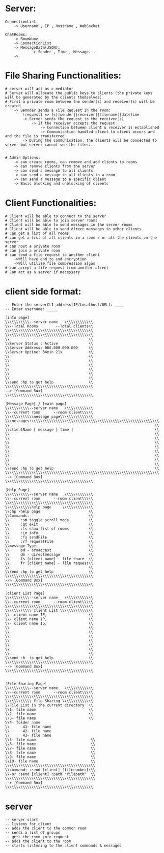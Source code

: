 
# Server:
    ConnectionList: 
        -> Username , IP , Hostname , WebSocket
    
    ChatRooms:
        -> RoomName 
        -> ConnectionList
        -> MessageData(JSON):
                -> Sender , Time , Message...
        -> 

# File Sharing Functionalities:
    # server will act as a mediator
    # Server will allocate the public keys to clients (the private keys will be generated by the clients themselves)
    # First a private room between the sender(s) and receiver(s) will be created
        -> Sennder sends a File Request in the room:
            [request] => fs||sender||receiver||filename||datetime
            -> Server sends the request to the receiver(s)
                -> If the receiver accepts the request:
                    -> Connection between client & receiver is established
                    -> Communication handled client to client occurs and and the file is transferred
            -> During the communication, the clients will be connected to server but server cannot see the files...


    # Admin Options:
        -> can create rooms, can remove and add clients to rooms
        -> can remove clients from the server
        -> can send a message to all clients
        -> can send a message to all clients in a room
        -> can send a message to a specific client
        -> Basic blocking and unblocking of clients


# Client Functionalities:
    # Client will be able to connect to the server
    # Client will be able to join server rooms
    # Client will be able to send messages in the server rooms
    # Client will be able to send direct messages to other clients
    # Can get a list of all rooms
    # can get a list of all clients in a room / or all the clients on the server
    # can host a private room
    # can join a private room
    # can send a file request to another client
        ->Will have end to end encryption
        ->Will utilize file compression algos
    # can accept a file request from another client
    # Can act as a server if necessary


# client side format:
    -- Enter the serverCLI address[IP/Localhost/URL]: ____
    -- Enter username: _____ 

    [info page]
    \\\\\\\\\\\--server name   \\\\\\\\\\\\\ 
    \\--Total Rooms        --Total clients\\
    \\\\\\\\\\\\\\\\\\\\\\\\\\\\\\\\\\\\\\\\
    \\\\\\\\\\\\\\\\\\\\\\\\\\\\\\\\\\\\\\\\
    \\                                    \\
    \\Server Status : Active              \\
    \\Server Address: 000.000.000.000     \\
    \\Server Uptime: 34min 21s            \\
    \\                                    \\
    \\                                    \\
    \\                                    \\
    \\                                    \\
    \\                                    \\
    \\                                    \\
    \\send :hp to get help                \\
    \\\\\\\\\\\\\\\\\\\\\\\\\\\\\\\\\\\\\\\\
    --> [Command Box]
    \\\\\\\\\\\\\\\\\\\\\\\\\\\\\\\\\\\\\\\\

    [Message Page] / [main page]
    \\\\\\\\\\\--server name   \\\\\\\\\\\\\ 
    \\--current room      --room client\\\\\
    \\\\\\\\\\\\\message page\\\\\\\\\\\\\\\
    \\\messages:\\\\\\\\\\\\\\\\\\\\\\\\\\\\\\\\\\\\\\\\\\\\\\\\\\\\\\\\\\
    \\                                                                  \\
    \\clientName | message | time |                                     \\
    \\                                                                  \\
    \\                                                                  \\
    \\                                                                  \\
    \\                                                                  \\
    \\                                                                  \\
    \\                                                                  \\
    \\                                                                  \\
    \\                                                                  \\
    \\send :hp to get help                                              \\
    \\\\\\\\\\\\\\\\\\\\\\\\\\\\\\\\\\\\\\\\\\\\\\\\\\\\\\\\\\\\\\\\\\\\\\
    --> [Command Box]
    \\\\\\\\\\\\\\\\\\\\\\\\\\\\\\\\\\\\\\\\

    [Help Page]
    \\\\\\\\\\\--server name   \\\\\\\\\\\\\ 
    \\--current room      --room client\\\\\
    \\\\\\\\\\\\\\\\\\\\\\\\\\\\\\\\\\\\\\\\
    \\\\\\\\\\\\help page     \\\\\\\\\\\\\\
    \\:hp -help page                      \\
    \\Commands:-                          \\
    \\     :sm toggle scroll mode         \\
    \\     :qt exit                       \\
    \\     :ls show list of rooms         \\
    \\     :in info                       \\
    \\     :fs sendFile                   \\
    \\     :rf requestFile                \\
    \\message Type:                       \\
    \\     bd - broadcast                 \\
    \\     dm - directmessage             \\
    \\     fs [client name] - file share  \\
    \\     fr [client name] - file request\\
    \\                                    \\
    \\send :hp to get help                \\
    \\\\\\\\\\\\\\\\\\\\\\\\\\\\\\\\\\\\\\\\
    --> [Command Box]
    \\\\\\\\\\\\\\\\\\\\\\\\\\\\\\\\\\\\\\\\

    [client List Page]
    \\\\\\\\\\\--server name   \\\\\\\\\\\\\ 
    \\--current room      --room client\\\\\
    \\\\\\\\\\\\\\\\\\\\\\\\\\\\\\\\\\\\\\\\
    \\\\\\\\\\\\ Client List \\\\\\\\\\\\\\\
    \\- client name IP,                   \\
    \\- client name IP,                   \\
    \\- client name Ip,                   \\
    \\                                    \\
    \\                                    \\
    \\                                    \\
    \\                                    \\
    \\                                    \\
    \\                                    \\
    \\                                    \\
    \\send :h  to get help                \\
    \\\\\\\\\\\\\\\\\\\\\\\\\\\\\\\\\\\\\\\\
    --> [Command Box]
    \\\\\\\\\\\\\\\\\\\\\\\\\\\\\\\\\\\\\\\\


    [File Sharing Page]
    \\\\\\\\\\\--server name   \\\\\\\\\\\\\
    \\--current room      --room client\\\\\
    \\\\\\\\\\\\\\\\\\\\\\\\\\\\\\\\\\\\\\\\
    \\\\\\\\\\\\ File Sharing \\\\\\\\\\\\\\
    \\File List in the current directory  \\
    \\1- file name                        \\
    \\2- file name                        \\
    \\3- file name                        \\
    \\4- folder name               
    \\      41- file name
    \\      42- file name
    \\      43- file name
    \\5- file name                         \\
    \\6- file name                         \\
    \\7- file name                         \\
    \\8- file name                         \\
    \\9- file name                         \\
    \\10- file name                        \\
    \\\\\\\\\\\\\\\\\\\\\\\\\\\\\\\\\\\\\\\\\
    \\command: :send [client] [filenumber]\\\
    \\-or :send [client] :path "filepath"  \\
    \\\\\\\\\\\\\\\\\\\\\\\\\\\\\\\\\\\\\\\\\
    --> [Command Box]
    \\\\\\\\\\\\\\\\\\\\\\\\\\\\\\\\\\\\\\\\



# server 
    -- server start
    -- listens for client
    -- adds the client to the common room
    -- sends a list of groups
    -- gets the romm join request
    -- adds the client to the room
    -- starts listening to the client commands & messages